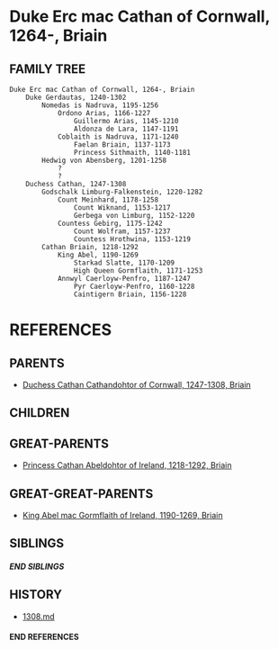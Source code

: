 # Duke Erc mac Cathan of Cornwall, 1264-, Briain

## FAMILY TREE
```
Duke Erc mac Cathan of Cornwall, 1264-, Briain
    Duke Gerdautas, 1240-1302
        Nomedas is Nadruva, 1195-1256
            Ordono Arias, 1166-1227
                Guillermo Arias, 1145-1210
                Aldonza de Lara, 1147-1191
            Coblaith is Nadruva, 1171-1240
                Faelan Briain, 1137-1173
                Princess Sithmaith, 1140-1181
        Hedwig von Abensberg, 1201-1258
            ?
            ?
    Duchess Cathan, 1247-1308
        Godschalk Limburg-Falkenstein, 1220-1282
            Count Meinhard, 1178-1258
                Count Wiknand, 1153-1217
                Gerbega von Limburg, 1152-1220
            Countess Gebirg, 1175-1242
                Count Wolfram, 1157-1237
                Countess Hrothwina, 1153-1219
        Cathan Briain, 1218-1292
            King Abel, 1190-1269
                Starkad Slatte, 1170-1209
                High Queen Gormflaith, 1171-1253
            Annwyl Caerloyw-Penfro, 1187-1247
                Pyr Caerloyw-Penfro, 1160-1228
                Caintigern Briain, 1156-1228
```


# REFERENCES

## PARENTS 
* [Duchess Cathan Cathandohtor of Cornwall, 1247-1308, Briain](cathan_cathandohtor_1247.md)

## CHILDREN 


## GREAT-PARENTS 
* [Princess Cathan Abeldohtor of Ireland, 1218-1292, Briain](cathan_abeldohtor_1218.md)


## GREAT-GREAT-PARENTS 
* [King Abel mac Gormflaith of Ireland, 1190-1269, Briain](abel_mac_gormflaith_1190.md)

## SIBLINGS

##### END SIBLINGS  
## HISTORY
* [1308.md](../h/1308.md)

#### END REFERENCES
